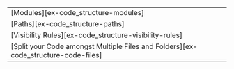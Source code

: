 ||
|--------|
| [Modules][ex-code_structure-modules] |
| [Paths][ex-code_structure-paths] |
| [Visibility Rules][ex-code_structure-visibility-rules] |
| [Split your Code amongst Multiple Files and Folders][ex-code_structure-code-files] |
